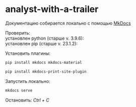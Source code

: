 # analyst-with-a-trailer

Документацию собирается локально с помощью [MkDocs](https://squidfunk.github.io/mkdocs-material/)

Проверить:  
установлен python (старше v. 3.9.6):  
установлен pip (старше v. 23.1.2):

Установить плагины:

```bash
pip install mkdocs mkdocs-material  

pip install mkdocs-print-site-plugin
```

Запустить локально:

```bash 
mkdocs serve
```

Остановить: *Ctrl + C*
